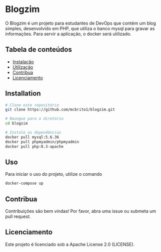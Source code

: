# Blogzim

O Blogzim é um projeto para estudantes de DevOps que contém um blog simples, desenvolvido em PHP, que utiliza o banco mysql para gravar as informações. Para servir a aplicação, o docker será utilizado. 

## Tabela de conteúdos

- [Instalação](#installation)
- [Utilização](#uso)
- [Contribua](#contribua)
- [Licenciamento](#licenciamento)

## Installation

```bash
# Clone este repositório
git clone https://github.com/mcbrito1/blogzim.git

# Navegue para o diretório
cd blogzim

# Instale as dependências
docker pull mysql:5.6.36
docker pull phpmyadmin/phpmyadmin
docker pull php:8.3-apache
```

## Uso

Para iniciar o uso do projeto, utilize o comando

```bash
docker-compose up
```

## Contribua

Contribuições são bem vindas! Por favor, abra uma issue ou submeta um pull request.

## Licenciamento

Este projeto é licenciado sob a Apache License 2.0 (LICENSE).